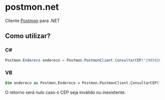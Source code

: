 # postmon.net
Cliente [Postmon](http://www.postmon.com.br) para .NET

## Como utilizar?

### C# 
```c#
Postmon.Endereco endereco = Postmon.PostmonClient.ConsultarCEP("29050265");
```

### VB 
```vb
Dim endereco as Postmon.Endereco = Postmon.PostmonClient.ConsultarCEP("29050265")
```

O retorno será nulo caso o CEP seja inválido ou inexistente.
